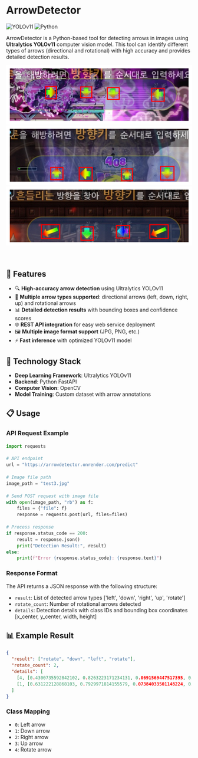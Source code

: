 # ArrowDetector

![YOLOv11](https://img.shields.io/badge/YOLOv11-Ultralytics-blue?style=flat-square&logo=python)
![Python](https://img.shields.io/badge/Python-3.8+-green?style=flat-square&logo=python)

ArrowDetector is a Python-based tool for detecting arrows in images using **Ultralytics YOLOv11** computer vision model. This tool can identify different types of arrows (directional and rotational) with high accuracy and provides detailed detection results.


![Result 1](result1.png)
![Result 2](result2.png)
![Result 3](result3.png)

<br>

## 🎯 Features

- 🔍 **High-accuracy arrow detection** using Ultralytics YOLOv11
- 🎨 **Multiple arrow types supported**: directional arrows (left, down, right, up) and rotational arrows
- 📊 **Detailed detection results** with bounding boxes and confidence scores
- 🌐 **REST API integration** for easy web service deployment
- 🖼️ **Multiple image format support** (JPG, PNG, etc.)
- ⚡ **Fast inference** with optimized YOLOv11 model

## 🚀 Technology Stack

- **Deep Learning Framework**: Ultralytics YOLOv11
- **Backend**: Python FastAPI
- **Computer Vision**: OpenCV
- **Model Training**: Custom dataset with arrow annotations


## 📋 Usage

### API Request Example

```python
import requests

# API endpoint
url = "https://arrowdetector.onrender.com/predict"

# Image file path
image_path = "test3.jpg"

# Send POST request with image file
with open(image_path, "rb") as f:
    files = {"file": f}
    response = requests.post(url, files=files)

# Process response
if response.status_code == 200:
    result = response.json()
    print("Detection Result:", result)
else:
    print(f"Error {response.status_code}: {response.text}")
```

### Response Format

The API returns a JSON response with the following structure:
- `result`: List of detected arrow types ['left', 'down', 'right', 'up', 'rotate']
- `rotate_count`: Number of rotational arrows detected  
- `details`: Detection details with class IDs and bounding box coordinates [x_center, y_center, width, height]

## 📊 Example Result

```json
{
  "result": ["rotate", "down", "left", "rotate"],
  "rotate_count": 2,
  "details": [
    [4, [0.4300735592842102, 0.8263223171234131, 0.0691569447517395, 0.2561407685279846]], 
    [1, [0.631222128868103, 0.7929971814155579, 0.07384033501148224, 0.2418658286333084]]
  ]
}
```

### Class Mapping
- `0`: Left arrow
- `1`: Down arrow  
- `2`: Right arrow
- `3`: Up arrow
- `4`: Rotate arrow
